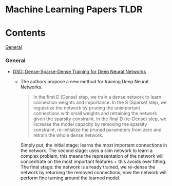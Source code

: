 # Machine Learning Papers TLDR

# Contents
[General](#General)

### General
- [DSD: Dense-Sparse-Dense Training for Deep Neural Networks](https://arxiv.org/abs/1607.04381)
  - The authors propose a new method for training Deep Neural Networks.
    > In the first D (Dense) step, we train a dense network to learn connection weights and importance. In the S (Sparse) step, we regularize the network by pruning the unimportant connections with small weights and retraining the network given the sparsity constraint. In the final D (re-Dense) step, we increase the model capacity by removing the sparsity constraint, re-initialize the pruned parameters from zero and retrain the whole dense network.

    Simply put, the initial stage: learns the most important connections in the network. The second stage: uses a slim network to learn a complex problem, this means the representation of the network will concentrate on the most important features + this avoids over fitting. The final stage: the network is already trained, we re-dense the network by returning the removed connections, now the network will perform fine turning around the learned model.
